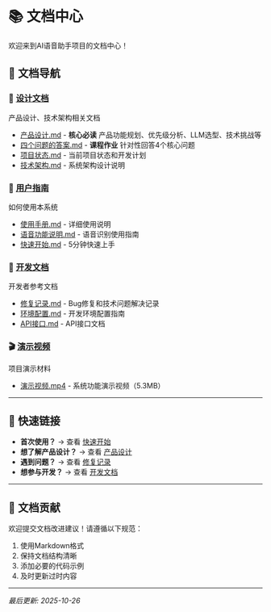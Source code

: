 # 📚 文档中心

欢迎来到AI语音助手项目的文档中心！

## 📖 文档导航

### 🎯 [设计文档](./design/)
产品设计、技术架构相关文档

- [产品设计.md](./design/产品设计.md) - **核心必读** 产品功能规划、优先级分析、LLM选型、技术挑战等
- [四个问题的答案.md](./design/四个问题的答案.md) - **课程作业** 针对性回答4个核心问题
- [项目状态.md](./design/项目状态.md) - 当前项目状态和开发计划
- [技术架构.md](./design/技术架构.md) - 系统架构设计说明

### 👤 [用户指南](./user-guide/)
如何使用本系统

- [使用手册.md](./user-guide/使用手册.md) - 详细使用说明
- [语音功能说明.md](./user-guide/语音功能说明.md) - 语音识别使用指南
- [快速开始.md](./user-guide/快速开始.md) - 5分钟快速上手

### 🔧 [开发文档](./development/)
开发者参考文档

- [修复记录.md](./development/修复记录.md) - Bug修复和技术问题解决记录
- [环境配置.md](./development/环境配置.md) - 开发环境配置指南
- [API接口.md](./development/API接口.md) - API接口文档

### 🎬 [演示视频](./demo/)
项目演示材料

- [演示视频.mp4](./demo/演示视频.mp4) - 系统功能演示视频（5.3MB）

---

## 🚀 快速链接

- **首次使用？** → 查看 [快速开始](./user-guide/快速开始.md)
- **想了解产品设计？** → 查看 [产品设计](./design/产品设计.md)
- **遇到问题？** → 查看 [修复记录](./development/修复记录.md)
- **想参与开发？** → 查看 [开发文档](./development/)

---

## 📝 文档贡献

欢迎提交文档改进建议！请遵循以下规范：

1. 使用Markdown格式
2. 保持文档结构清晰
3. 添加必要的代码示例
4. 及时更新过时内容

---

*最后更新: 2025-10-26*

